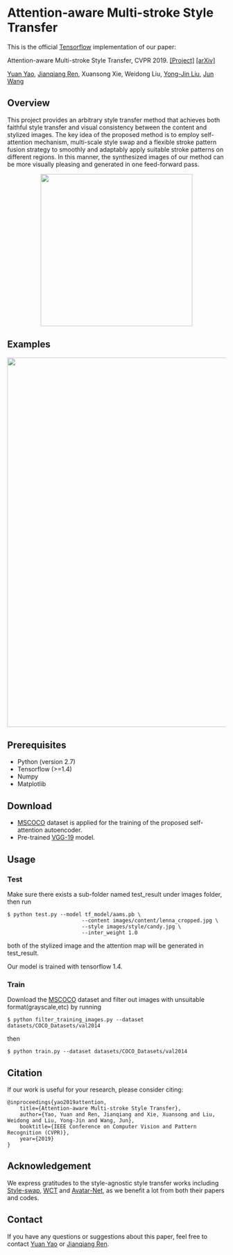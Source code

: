 Attention-aware Multi-stroke Style Transfer
=====

This is the official [Tensorflow](https://www.tensorflow.org/) implementation of our paper:

Attention-aware Multi-stroke Style Transfer, CVPR 2019. [[Project]](https://sites.google.com/view/yuanyao/attention-aware-multi-stroke-style-transfer) [[arXiv]](https://arxiv.org/abs/1901.05127)

[Yuan Yao](mailto:yaoy92@gmail.com), [Jianqiang Ren](mailto:jianqiang.rjq@alibaba-inc.com), Xuansong Xie, Weidong Liu, [Yong-Jin Liu](https://cg.cs.tsinghua.edu.cn/people/~Yongjin/Yongjin.htm), [Jun Wang](http://www0.cs.ucl.ac.uk/staff/Jun.Wang/)

## Overview
This project provides an arbitrary style transfer method that achieves both faithful style transfer and visual consistency between the content and stylized images. The key idea of the proposed method is to employ self-attention mechanism, multi-scale style swap and a flexible stroke pattern fusion strategy to smoothly and adaptably apply suitable stroke patterns on different regions. In this manner, the synthesized images of our method can be more visually pleasing and generated in one feed-forward pass.
<div align='center'>
  <img src='https://github.com/JianqiangRen/AAMS/blob/master/images/guideline/motivation.jpg' height="350px">
</div>

## Examples
<div align='center'>
  <img src='https://github.com/JianqiangRen/AAMS/blob/master/images/guideline/fig1.jpg' height="850px">
</div>

## Prerequisites
- Python (version 2.7)
- Tensorflow (>=1.4)
- Numpy
- Matplotlib

## Download
* [MSCOCO](http://cocodataset.org/#home) dataset is applied for the training of the proposed self-attention autoencoder.
* Pre-trained [VGG-19](http://download.tensorflow.org/models/vgg_19_2016_08_28.tar.gz) model.

## Usage
### Test

Make sure there exists a sub-folder named test_result under images folder, then run 
```
$ python test.py --model tf_model/aams.pb \
                        --content images/content/lenna_cropped.jpg \
                        --style images/style/candy.jpg \
                        --inter_weight 1.0
```
both of the stylized image and the attention map will be generated in test_result.

Our model is trained with tensorflow 1.4.

### Train
Download the  [MSCOCO](http://cocodataset.org/#home) dataset and filter out images with unsuitable format(grayscale,etc) by running

```
$ python filter_training_images.py --dataset datasets/COCO_Datasets/val2014
```
then
```
$ python train.py --dataset datasets/COCO_Datasets/val2014
```
## Citation
If our work is useful for your research, please consider citing:

    @inproceedings{yao2019attention,
	    title={Attention-aware Multi-stroke Style Transfer},
	    author={Yao, Yuan and Ren, Jianqiang and Xie, Xuansong and Liu, Weidong and Liu, Yong-Jin and Wang, Jun},
	    booktitle={IEEE Conference on Computer Vision and Pattern Recognition (CVPR)},
	    year={2019}
    }

## Acknowledgement
We express gratitudes to the style-agnostic style transfer works including [Style-swap](https://arxiv.org/abs/1612.04337), [WCT](https://arxiv.org/abs/1705.08086) and [Avatar-Net](https://arxiv.org/abs/1805.03857), as we benefit a lot from both their papers and codes.

## Contact
If you have any questions or suggestions about this paper, feel free to contact [Yuan Yao](mailto:yaoy92@gmail.com) or [Jianqiang Ren](mailto:jianqiang.rjq@alibaba-inc.com).
